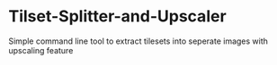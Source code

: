 # Tilset-Splitter-and-Upscaler
Simple command line tool to extract tilesets into seperate images with upscaling feature
